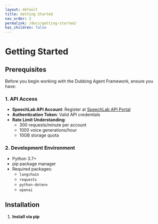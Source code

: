 ```yaml
---
layout: default
title: Getting Started
nav_order: 2
permalink: /docs/getting-started/
has_children: false
---
```


# Getting Started

## Prerequisites

Before you begin working with the Dubbing Agent Framework, ensure you have:

### 1. API Access
- **SpeechLab API Account**: Register at [SpeechLab API Portal](https://translate-api.speechlab.ai)
- **Authentication Token**: Valid API credentials
- **Rate Limit Understanding**: 
  - 300 requests/minute per account
  - 1000 voice generations/hour
  - 10GB storage quota

### 2. Development Environment
- Python 3.7+
- pip package manager
- Required packages:
  - `langchain`
  - `requests`
  - `python-dotenv`
  - `openai`

## Installation

1. **Install via pip** 